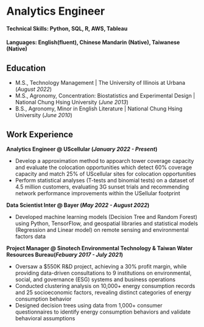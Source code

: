 # Analytics Engineer

#### Technical Skills: Python, SQL, R, AWS, Tableau
#### Languages: English(fluent), Chinese Mandarin (Native), Taiwanese (Native)


## Education
- M.S., Technology Management | The University of Illinois at Urbana (_August 2022_)								       		
- M.S., Agronomy, Concentration: Biostatistics and Experimental Design	| National Chung Hsing University (_June 2013_)	 			        		
- B.S., Agronomy, Minor in English Literature | National Chung Hsing University (_June 2010_)

## Work Experience
**Analytics Engineer @ UScellular (_January 2022 - Present_)**
- Develop a approximation method to appoarch tower coverage capacity and evaluate the colocation opportunities which detect 60% coverage capacity and match 25% of UScellular sites for colocation opportunities
- Perform statistical analyses (T-tests and binomial tests) on a dataset of 4.5 million customers, evaluating 3G sunset trials and recommending network performance improvements within the USellular footprint

**Data Scientist Inter @ Bayer (_May 2022 - August 2022_)**
- Developed machine learning models (Decision Tree and Random Forest) using Python, TensorFlow, and geospatial libraries and statistical models (Regression and Linear model) on remote sensing and environmental factors data

**Project Manager @ Sinotech Environmental Technology & Taiwan Water Resources Bureau(_Febuary 2017 - July 2021_)**
- Oversaw a $550K R&D project, achieving a 30% profit margin, while providing data-driven consultations to 9 institutions on environmental, social, and governance (ESG) systems and business operations
- Conducted clustering analysis on 10,000+ energy consumption records and 25 socioeconomic factors, revealing distinct categories of energy consumption behavior
- Designed decision trees using data from 1,000+ consumer questionnaires to identify energy consumption behaviors and validate behavioral assumptions
